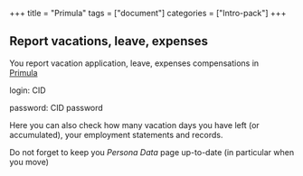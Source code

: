 +++
title =  "Primula"
tags = ["document"]
categories = ["Intro-pack"]
+++

## Report vacations, leave, expenses

You report vacation application, leave, expenses compensations in  
[Primula](https://personal.portal.chalmers.se/chalmers/)

login: CID

password: CID password

Here you can also check how many vacation days you have left (or accumulated), your employment statements and records. 

Do not forget to keep you *Persona Data* page up-to-date (in particular when you move)
